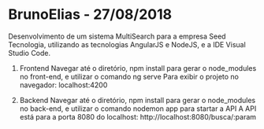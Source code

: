 # BrunoElias - 27/08/2018

Desenvolvimento de um sistema MultiSearch para a empresa Seed Tecnologia, utilizando as tecnologias AngularJS e NodeJS, e a IDE Visual Studio Code.

1) Frontend
	Navegar até o diretório, npm install para gerar o node_modules no front-end, e utilizar o comando ng serve
	Para exibir o projeto no navegador: localhost:4200
	
2) Backend
	Navegar até o diretório, npm install para gerar o node_modules no back-end, e utilizar o comando nodemon app para startar a API
	A API está para a porta 8080 do localhost: http://localhost:8080/busca/:param
